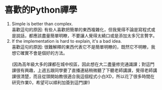 喜歡的Python禪學
====
1. Simple is better than complex.<br>喜歡這句的原因: 有些人喜歡把簡單的東西複雜化，但我覺得不論是寫程式或是說話，都應該盡量簡單明瞭，不要讓人覺得太繞口或是添加太多冗言贅字。<br>
2. If the implementation is hard to explain, it's a bad idea.<br>喜歡這句的原因: 很難解釋的東西代表它不是簡單明瞭的，既然它不明瞭，我想它確實不會是個好的方法。<br> <br>
(因為高年級大多的課都在城中校區，因此想在大二盡量修完通識課；對這門課很有興趣，上週五跟同學要了直播連結稍微聽了下聽老師講課，覺得老師講課很清楚，而且從頭開始教很適合我這個程式小白XD，所以花了很多時間在研究作業0，希望可以順利加簽到這門課!)
